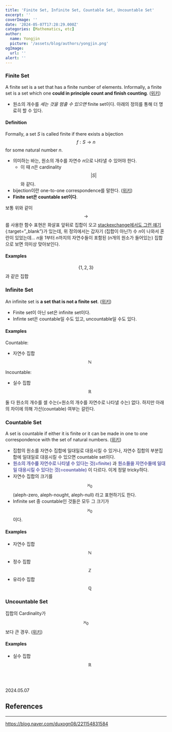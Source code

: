 ```yaml
---
title: 'Finite Set, Infinite Set, Countable Set, Uncountable Set'
excerpt: ''
coverImage: ''
date: '2024-05-07T17:28:29.000Z'
categories: [Mathematics, etc]
author:
  name: Yongjin
  picture: '/assets/blog/authors/yongjin.png'
ogImage:
  url: ''
alert: ''
---
```


### Finite Set

A finite set is a set that has a finite number of elements. Informally, a finite set is a set which one **could in principle count and finish counting**. ([위키](https://en.wikipedia.org/wiki/Finite_set))

- 원소의 개수를 _세는 것을 멈출 수 있으면_ finite set이다. 아래의 정의를 통해 더 명료히 할 수 있다.

#### Definition

Formally, a set $S$ is called finite if there exists a bijection
$$f:S \rightarrow n$$
for some natural number $n$.

- 의미하는 바는, 원소의 개수를 자연수 $n$으로 나타낼 수 있어야 한다.
  - 이 때 $n$은 cardinality $$\lvert S \rvert$$ 와 같다.
- bijection이란 one-to-one correspondence를 말한다. ([위키](https://en.wikipedia.org/wiki/Bijection))
- **Finite set은 countable set이다**.

보통 위와 같이 $$\rightarrow$$를 사용한 함수 표현은 화살표 앞뒤로 집합이 오고 [stackexchange에서도 그런 얘기](https://math.stackexchange.com/q/1751187){:target=”\_blank”}가 있는데, 위 정의에서는 갑자기 (집합이 아닌?) 수 $n$이 나와서 혼란이 있었는데... $n$을 1부터 $n$까지의 자연수들이 포함된 ($n$개의 원소가 들어있는) 집합으로 보면 의미상 맞아보인다.

#### Examples

$$\{1,2,3\}$$ 과 같은 집합

### Infinite Set

An infinite set is **a set that is not a finite set**. ([위키](https://en.wikipedia.org/wiki/Infinite_set))

- Finite set이 아닌 set은 infinite set이다.
- Infinte set은 countable일 수도 있고, uncountable일 수도 있다.

#### Examples

Countable:

- 자연수 집합 $$\mathbb{N}$$

Incountable:

- 실수 집합 $$\mathbb{R}$$

둘 다 원소의 개수를 셀 수는(=원소의 개수를 자연수로 나타낼 수는) 없다. 하지만 아래의 차이에 의해 가산(countable) 여부는 갈린다.

### Countable Set

A set is countable if either it is finite or it can be made in one to one correspondence with the set of natural numbers. ([위키](https://en.wikipedia.org/wiki/Countable_set))

- 집합의 원소를 자연수 집합에 일대일로 대응시킬 수 있거나, 자연수 집합의 부분집합에 일대일로 대응시킬 수 있으면 countable set이다.
- **<span style="color:#6667ab">원소의 개수를 자연수로 나타낼 수 있다는 것(=finite)</span>** 과 **<span style="color:#6667ab">원소들을 자연수들에 일대일 대응시킬 수 있다는 것(=countable)</span>** 이 다르다. 이게 정말 tricky하다.
- 자연수 집합의 크기를 $$\aleph_0$$ (aleph-zero, aleph-nought, aleph-null) 라고 표현하기도 한다.
- Infinite set 중 countable인 것들은 모두 그 크기가 $$\aleph_0$$이다.

#### Examples

- 자연수 집합 $$\mathbb{N}$$
- 정수 집합 $$\mathbb{Z}$$
- 유리수 집합 $$\mathbb{Q}$$

### Uncountable Set

집합의 Cardinality가 $$\aleph_0$$보다 큰 경우. ([위키](https://en.wikipedia.org/wiki/Uncountable_set))

#### Examples

- 실수 집합 $$\mathbb{R}$$

<br><br>

2024.05.07

## References

---

<https://blog.naver.com/duxogn08/221154831584>
